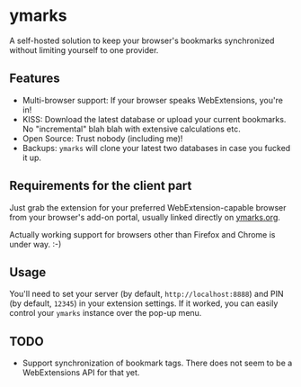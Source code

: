 # ymarks

A self-hosted solution to keep your browser's bookmarks synchronized without limiting yourself to one provider.

## Features

* Multi-browser support: If your browser speaks WebExtensions, you're in!
* KISS: Download the latest database or upload your current bookmarks. No "incremental" blah blah with extensive calculations etc.
* Open Source: Trust nobody (including me)!
* Backups: `ymarks` will clone your latest two databases in case you fucked it up.

## Requirements for the client part

Just grab the extension for your preferred WebExtension-capable browser from your browser's add-on portal, usually linked directly on [ymarks.org](https://www.ymarks.org).

Actually working support for browsers other than Firefox and Chrome is under way. :-)

## Usage

You'll need to set your server (by default, `http://localhost:8888`) and PIN (by default, `12345`) in your extension settings. If it worked, you can easily control your `ymarks` instance over the pop-up menu.

## TODO

* Support synchronization of bookmark tags. There does not seem to be a WebExtensions API for that yet.
